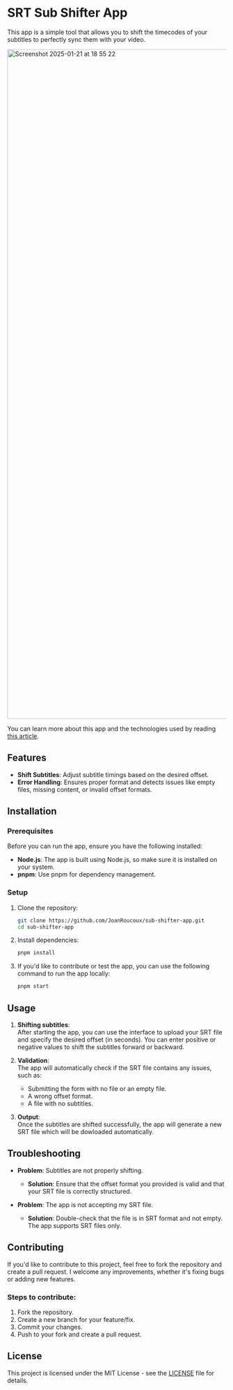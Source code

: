 # SRT Sub Shifter App

This app is a simple tool that allows you to shift the timecodes of your subtitles to perfectly sync them with your video.

<img width="1540" alt="Screenshot 2025-01-21 at 18 55 22" src="https://github.com/user-attachments/assets/f5137774-db90-4479-ab20-1de6fc05a0ac" />

You can learn more about this app and the technologies used by reading [this article](https://dev.to/joanroucoux/easily-sync-your-subtitles-with-react-rhf-and-shadcnui-3gfe).

## Features

- **Shift Subtitles**: Adjust subtitle timings based on the desired offset.
- **Error Handling**: Ensures proper format and detects issues like empty files, missing content, or invalid offset formats.

## Installation

### Prerequisites

Before you can run the app, ensure you have the following installed:
- **Node.js**: The app is built using Node.js, so make sure it is installed on your system.
- **pnpm**: Use pnpm for dependency management.

### Setup

1. Clone the repository:

    ```bash
    git clone https://github.com/JoanRoucoux/sub-shifter-app.git
    cd sub-shifter-app
    ```

2. Install dependencies:

    ```bash
    pnpm install
    ```

3. If you'd like to contribute or test the app, you can use the following command to run the app locally:

    ```bash
    pnpm start
    ```

## Usage

1. **Shifting subtitles**:  
   After starting the app, you can use the interface to upload your SRT file and specify the desired offset (in seconds). You can enter positive or negative values to shift the subtitles forward or backward.

2. **Validation**:  
   The app will automatically check if the SRT file contains any issues, such as:
   - Submitting the form with no file or an empty file.
   - A wrong offset format.
   - A file with no subtitles.

3. **Output**:  
   Once the subtitles are shifted successfully, the app will generate a new SRT file which will be dowloaded automatically.

## Troubleshooting

- **Problem**: Subtitles are not properly shifting.
  - **Solution**: Ensure that the offset format you provided is valid and that your SRT file is correctly structured.

- **Problem**: The app is not accepting my SRT file.
  - **Solution**: Double-check that the file is in SRT format and not empty. The app supports SRT files only.

## Contributing

If you'd like to contribute to this project, feel free to fork the repository and create a pull request. I welcome any improvements, whether it's fixing bugs or adding new features.

### Steps to contribute:
1. Fork the repository.
2. Create a new branch for your feature/fix.
3. Commit your changes.
4. Push to your fork and create a pull request.

## License

This project is licensed under the MIT License - see the [LICENSE](LICENSE) file for details.
